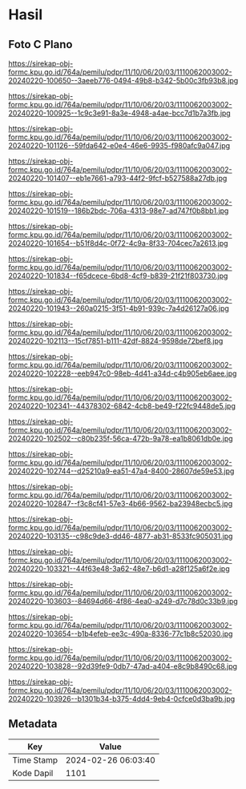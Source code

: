# Hasil

## Foto C Plano

https://sirekap-obj-formc.kpu.go.id/764a/pemilu/pdpr/11/10/06/20/03/1110062003002-20240220-100650--3aeeb776-0494-49b8-b342-5b00c3fb93b8.jpg

https://sirekap-obj-formc.kpu.go.id/764a/pemilu/pdpr/11/10/06/20/03/1110062003002-20240220-100925--1c9c3e91-8a3e-4948-a4ae-bcc7d1b7a3fb.jpg

https://sirekap-obj-formc.kpu.go.id/764a/pemilu/pdpr/11/10/06/20/03/1110062003002-20240220-101126--59fda642-e0e4-46e6-9935-f980afc9a047.jpg

https://sirekap-obj-formc.kpu.go.id/764a/pemilu/pdpr/11/10/06/20/03/1110062003002-20240220-101407--eb1e7661-a793-44f2-9fcf-b527588a27db.jpg

https://sirekap-obj-formc.kpu.go.id/764a/pemilu/pdpr/11/10/06/20/03/1110062003002-20240220-101519--186b2bdc-706a-4313-98e7-ad747f0b8bb1.jpg

https://sirekap-obj-formc.kpu.go.id/764a/pemilu/pdpr/11/10/06/20/03/1110062003002-20240220-101654--b51f8d4c-0f72-4c9a-8f33-704cec7a2613.jpg

https://sirekap-obj-formc.kpu.go.id/764a/pemilu/pdpr/11/10/06/20/03/1110062003002-20240220-101834--f65dcece-6bd8-4cf9-b839-21f21f803730.jpg

https://sirekap-obj-formc.kpu.go.id/764a/pemilu/pdpr/11/10/06/20/03/1110062003002-20240220-101943--260a0215-3f51-4b91-939c-7a4d26127a06.jpg

https://sirekap-obj-formc.kpu.go.id/764a/pemilu/pdpr/11/10/06/20/03/1110062003002-20240220-102113--15cf7851-b111-42df-8824-9598de72bef8.jpg

https://sirekap-obj-formc.kpu.go.id/764a/pemilu/pdpr/11/10/06/20/03/1110062003002-20240220-102228--eeb947c0-98eb-4d41-a34d-c4b905eb6aee.jpg

https://sirekap-obj-formc.kpu.go.id/764a/pemilu/pdpr/11/10/06/20/03/1110062003002-20240220-102341--44378302-6842-4cb8-be49-f22fc9448de5.jpg

https://sirekap-obj-formc.kpu.go.id/764a/pemilu/pdpr/11/10/06/20/03/1110062003002-20240220-102502--c80b235f-56ca-472b-9a78-ea1b8061db0e.jpg

https://sirekap-obj-formc.kpu.go.id/764a/pemilu/pdpr/11/10/06/20/03/1110062003002-20240220-102744--d25210a9-ea51-47a4-8400-28607de59e53.jpg

https://sirekap-obj-formc.kpu.go.id/764a/pemilu/pdpr/11/10/06/20/03/1110062003002-20240220-102847--f3c8cf41-57e3-4b66-9562-ba23948ecbc5.jpg

https://sirekap-obj-formc.kpu.go.id/764a/pemilu/pdpr/11/10/06/20/03/1110062003002-20240220-103135--c98c9de3-dd46-4877-ab31-8533fc905031.jpg

https://sirekap-obj-formc.kpu.go.id/764a/pemilu/pdpr/11/10/06/20/03/1110062003002-20240220-103321--44f63e48-3a62-48e7-b6d1-a28f125a6f2e.jpg

https://sirekap-obj-formc.kpu.go.id/764a/pemilu/pdpr/11/10/06/20/03/1110062003002-20240220-103603--84694d66-4f86-4ea0-a249-d7c78d0c33b9.jpg

https://sirekap-obj-formc.kpu.go.id/764a/pemilu/pdpr/11/10/06/20/03/1110062003002-20240220-103654--b1b4efeb-ee3c-490a-8336-77c1b8c52030.jpg

https://sirekap-obj-formc.kpu.go.id/764a/pemilu/pdpr/11/10/06/20/03/1110062003002-20240220-103828--92d39fe9-0db7-47ad-a404-e8c9b8490c68.jpg

https://sirekap-obj-formc.kpu.go.id/764a/pemilu/pdpr/11/10/06/20/03/1110062003002-20240220-103926--b1301b34-b375-4dd4-9eb4-0cfce0d3ba9b.jpg


## Metadata

| Key        | Value               |
| ---------- | ------------------- |
| Time Stamp | 2024-02-26 06:03:40 |
| Kode Dapil | 1101                |



